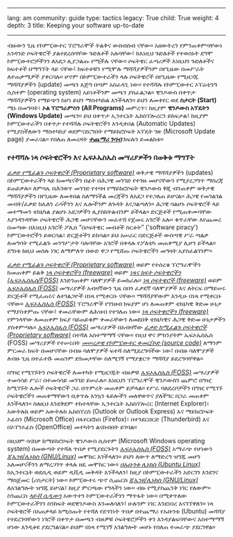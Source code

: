 

---

lang: am
community: guide
type: tactics
legacy: True
child: True
weight: 4
depth: 3
title: Keeping your software up-to-date

---

ብዙውን ጊዜ የኮምፒውተር ፕሮግራሞች ትልቅና ውስብስብ ናቸው። አዘውትረን የምንጠቀምባቸውነ አንዳንድ ሶፍትዌሮች ያልተደረሰባቸው ጉድለቶች አሉባቸው፤ ከእነዚህ ጉድለቶች የተወሰኑት ደግሞ ኮምፒውተሮቻችንን ለአደጋ ሊያጋልጡ የሚችሉ ናቸው። ሶፍትዌር ፈጣሪዎች እነዚህን ጉድለቶችና ክፍተቶች በማግኘት ላይ ናቸው፤ ክፍተቶቹን የሚሞሉ ማሻሻያዎችንም በየጊዜው በመሥራት ለተጠቃሚዎች ያቀርባሉ። ሆኖም በኮምፒውተራችን ላሉ ሶፍትዌሮች በየጊዜው የሚዘጋጁ ማሻሻያዎችን (update) መጫን እጅግ በጣም አስፈላጊ ነው። የተሻሻሉ የኮምፒውተር ኦፐሬቲንግ ሲስተም (operating system) አይነቶችንም መጫን ያስፈልጋል። ዊንዶውስ በቀጥታ ማሻሻያዎችን የማይጭን ከሆነ ይህን ማስተካከል እንችላለን። ይህን ለመቀየር ወደ **ስታርት** **(Start)** ሜኑ በመግባት፣ **ኦል ፕሮግራምስን** **(All Programs)** መምረጥ፣ ከዚያም **ዊንዶውስ አፕዴትን** **(Windows Update)** መጫን።  ይህ በቀጥታ ኢንተርኔት ኤክስፕሎረርን ይከፍታል፤ ከዚያም ኮምፒውተራችን በቀጥታ የተሻሻሉ ሶፍትዌሮችን እንዲቀበል (Automatic Updates) የሚያስችለውን ማስተካከያ ወደምናደርግበት የማይክሮሶፍት አፕዴት ገጽ (Microsoft Update page) ያመራናል። የበለጠ ለመረዳት [***ተጨማሪ ንባብ***](/am/chapter-1-5) ክፍሉን ይመልከቱ።



### የተሻሻሉ ነጻ ሶፍትዌሮችን እና ኤፍኦኤስኤስ መሣሪያዎችን በወቅቱ ማግኘት ###



[*ፈቃድ የሚፈልጉ ሶፍትዌሮች (Proprietary software)*](/am/glossary#Proprietary_software) ወቅታዊ ማሻሻያዎችን (updates) በኮምፒውተራችን ላይ ከመጫናችን በፊት በሕጋዊ መንገድ የተገዙ መሆናቸውን የሚያረጋግጥ ማስረጃ ይጠይቃሉ። ለምሳሌ በሕገወጥ መንገድ የተባዛ የማይክሮሶፍት ዊንዶውስ ቅጂ ብንጠቀም ወቅታዊ ማሻሻያዎችን በየጊዜው ለመቀበል ስለማንችል  መረጃችን ለአደጋ የተጋለጠ ይሆናል። ሕጋዊ የመገልገል መብት/ፈቃድ ከሌለን ራሳችንን እና ሌሎችንም ለጉዳት እናጋልጣለን። ሕጋዊ ባልሆኑ ሶፍትዌሮች ላይ መተማመን ቴክኒካል ያልሆኑ አደጋዎችን ሊያስከትልብንም ይችላል። ድርጅቶች የሚጠቀሙባቸው እያንዳንዳቸው ሶፍትዌሮች ሕጋዊ መሆናቸውን መፈተሽ የጀመሩ አገሮች አሉ። ቁጥራቸው እየጨመረ በመጣው በእነዚህ አገሮች ፖሊስ “በሶፍትዌር መብቶች ስርቆት” ('software piracy') ኮምፒውተሮችን ይወርሳል፣ ድርጅቶችን ይከሳል። ይህ አሠራር  በድርጅቶች ውስጣዊ ሥራ ጣልቃ ለመግባት የሚፈልጉ መንግሥታት ባሉባቸው አገሮች በቀላሉ የፖለቲካ መጠቀሚያ ሊሆን ይችላል። ደግነቱ ከዚህ መሰሉ ነገር ለማምለጥ በውድ ዋጋ የሚሸጡ ሶፍትዌሮችን መግዛት አያስፈልገንም።  


[*ፈቃድ የሚፈልጉ ሶፍትዌሮች (Proprietary software)*](/am/glossary#Proprietary_software) ወይም የተሰረቁ ፕሮግራሞችን ከመጠቀም ይልቅ [*ነጻ ሶፍትዌሮችን (freeware)*](/am/glossary#Freeware) ወይም [*ነጻና ክፍት ሶፍትዌሮችን (ኤፍኦኤስኤስ/FOSS)*](/am/glossary#FOSS)  እንድንጠቀም ባለሞያዎች ይመክራሉ።  [*ነጻ ሶፍትዌሮች (freeware)*](/am/glossary#Freeware) ወይም [*ኤፍኦኤስኤስ (FOSS)*](/am/glossary#FOSS) መሣሪያዎች አብዛኛውን ጊዜ በበጎ ፈቃደኛ ባለሞያዎች እና ለትርፍ በማይሠሩ ድርጅቶች የሚፈጠሩና ለተገልጋዮች በነጻ የሚቀርቡ ናቸው። ማሻሻያቸውም እንዲሁ በነጻ የሚቀርቡ ናቸው። [*ኤፍኦኤስኤስ (FOSS)*](/am/glossary#FOSS) ፕሮግራሞች የገንዘብ ክፍያም ሆነ ለመጠቀም ቴክኒካዊ ቅድመ ሁኔታ የማያስቀምጡ ናቸው፤ ቀመራቸውም ለሕዝብ የተገለጠ ነው። [*ነጻ ሶፍትዌሮችን (freeware)*](/am/glossary#Freeware) የምንላቸው ለመጠቀም ክፍያ ባይጠይቁም ቀመራቸውን ለመደበቅ ቴክኒካዊና ሕጋዊ ቅድመ ሁኔታዎችን ያስቀምጣሉ። [*ኤፍኦኤስኤስ (FOSS)*](/am/glossary#FOSS) መሣሪያዎች በአብዛኛው [*ፈቃድ ከሚፈልጉ ሶፍትዌሮች (Proprietary software)*](/am/glossary#Proprietary_software) በተሻለ አስተማማኝ ናቸው። የዚህ ዋና ምክንያትም ኤፍኦኤስኤስ (FOSS) መሣሪያዎች የተሠሩበት [*መሠረታዊ የኮምፒውተር ቀመር/ኮድ (source code)*](/am/glossary#Source_code) ለማንም ምርመራ ክፍት በመሆናቸው በብዙ ባለሞያዎች ፍተሻ ስለሚደረግባችው ነው፤ በብዙ ባለሞያዎች ለብዙ ጊዜ በተፈተሹ መጠንም ድክመታቸው ስለሚገኝ የማያቋርጥ ማሻሻያ ይደረግባቸዋል። 

በግዢ የሚገኙትን ሶፍትዌሮች ለመተካት የሚዘጋጁት ብዙዎቹ [*ኤፍኦኤስኤስ (FOSS)*](/am/glossary#FOSS) መሣሪያዎች ተመሳሳይ ሥራ፣ በተመሳሳይ መንገድ ይሠራሉ። እነዚህን ፕሮግራሞች ዊንዶውስን ጨምሮ በግዢ ከሚገኙት ሌሎች ሶፍትዌሮች ጋራ በጥምረት መጠቀም ይቻላል። የሥራ ባለደረቦቻችን በግዢ የሚገኙ ሶፍትዌሮችን መጠቀማቸውን ቢቀጥሉ እንኳን ፋይሎችን መለዋወጥና ያለችግር በጋራ መጠቀም እንችላለን። ስለዚህ እንደቅደም ተከተላቸው ኢንተርኔት ኤክስፕሎረር (Internet Explorer)፣ አውትሉክ ወይም አውትሉክ ኤክስፕረስ (Outlook or Outlook Express) እና ማይክሮሶፍት ኦፊስን (Microsoft Office) በፋየርፎክስ (Firefox)፣ በተንደርበርድ (Thunderbird) እና በኦፕንኦፊስ (OpenOffice) መተካትን ልናስብበት ይገባል። 

በዚህም ሳናበቃ ከማይክሮሶፍት ዊንዶውስ ሲስተም (Microsoft Windows operating system) በመውጣት የተሻለ ጥበቃ የሚያደርጉትን [*ኤፍኦኤስኤስ (FOSS)*](/am/glossary#FOSS) አማራጭ የሆነውን [*ጂኤንዩ/ሊኑክስ (GNU/Linux)*](/am/glossary#GNU_Linux) መሞከር እንችላለን። ይህን ለውጥ ለማድረግ ዝግጁ መሆን አለመሆናችንን ለማረጋገጥ ቀላሉ ዘዴ መሞከር ነው።  [*በኡቡንቱ ሊኑክስ (Ubuntu Linux)*](/am/glossary#GNU_Linux) ከኢንተርኔት ወደሲዲ ወይም ዲቪዲ መቅዳት እንችላለን፤ ከዚያ በኮምፒውተራችን አድርገን እንደገና ማስጀመር (ሪስታርት) ነው። ኮምፒውተሩ ጭኖ ሲጨርስ [*ጂኤንዩ/ሊኑክስ (GNU/Linux)*](/am/glossary#GNU_Linux)  ለአገልግሎት ዝግጁ ይሆናል፤ ከዚያ ምርጫው የግላችን ነው። ብዙ የሚያስጨንቅ ነገር የለውም። ስንጨርስ [*ላይቭ ሲዲውን*](/am/glossary#LiveCD)  አውጥተን ኮምፒውተራችንን ማጥፋት ነው። በሚቀጥለው ኮምፒውተራችንን ስንከፍት ወደዊንዶውስ እንመለሳለን፤ ሁሉንም ነገር እንደነበረ እናገኘዋለን። ነጻ ሶፍትዌሮች በአጠቃላይ ከሚሰጡት የተሻለ የደኅንነት ጥበቃ በተጨማሪ የኡቡንቱ (Ubuntu) መሻሻያ የተደረገባቸውን ነገሮች በቀጥታ በመጫን ብዙዎቹ ሶፍትዌሮቻችን ቀን እንዳያልፍባቸውና አስተማማኝ ሆነው እንዲቆዩ ያደርግልናል። ይህም በነጻ የሚገኝ አገልግሎት መሆኑ የበለጠ ተመራጭ ያደርገዋል።

